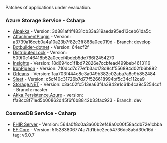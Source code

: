 Patches of applications under evaluation.

### Azure Storage Service - Csharp

- [Alpakka](https://github.com/akkadotnet/Alpakka) - Version: 3d881af4f4831cb33a319aeda95ed13ceb61da5c
- [AttachmentPlugin](https://github.com/SeanFeldman/ServiceBus.AttachmentPlugin) - Version: a3739a16ceb0a4a10a23b7f82c3ff868a0ee019d - Branch: develop
- [Botbuilder-dotnet](https://github.com/microsoft/botbuilder-dotnet) - Version: 64ecf2f
- [DistributedLock](https://github.com/madelson/DistributedLock) - Version: 509f0c146418b52a0eecf4bdeb5de766f2454270
- [Insights](https://github.com/NuGet/Insights) - Version: 18d694cc1f1bd72826e7ccbfead499beb4613116
- [IronPigeon](https://github.com/AArnott/IronPigeon) - Version: 710dcd7c77efb3ac178d8cff556894d02fb6b892
- [Orleans](https://github.com/dotnet/orleans) - Version: 1aa703f444e8c3a049b382c02aba7a8c9b852484
- [Sleet](https://github.com/emgarten/Sleet) - Version: c5cf40c31726b7d77f526618994bf5c34c112ca9
- [Storage.NET](https://github.com/aloneguid/storage/tree/master) - Version: c3ac02fc513ea63f4a3942e1c61b4ca9c5254cdf  -  Branch: master
- [Akka.Persistence.Azure](https://github.com/petabridge/Akka.Persistence.Azure) - version: ffa8cc8f71ed5b00862d45f6f6b8842b33fac923  -  Branch: dev

### CosmosDB Service - Csharp

- [FHIR Server](https://github.com/microsoft/fhir-server) - Version: 564a0f8c0a3a60b2ef48a0c00f58a4db72e1cbba 
- [EF Core](https://github.com/dotnet/efcore) - Version: 5f5283806774a7fd1bbe2ec54736dc8a5d30c16d - tag: v6.0.7

